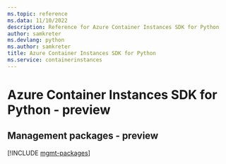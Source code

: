 ```yaml
---
ms.topic: reference
ms.data: 11/10/2022
description: Reference for Azure Container Instances SDK for Python
author: samkreter
ms.devlang: python
ms.author: samkreter
title: Azure Container Instances SDK for Python
ms.service: containerinstances
---
```

# Azure Container Instances SDK for Python - preview

## Management packages - preview
[!INCLUDE [mgmt-packages](container-instances-mgmt-index.md)]